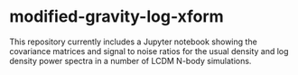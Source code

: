 # modified-gravity-log-xform

This repository currently includes a Jupyter notebook showing the covariance matrices and signal to noise ratios for the usual density and log density power spectra in a number of LCDM N-body simulations.
